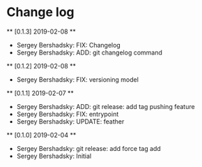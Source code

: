 # Change log

** [0.1.3] 2019-02-08 **
- Sergey Bershadsky: FIX: Changelog
- Sergey Bershadsky: ADD: git changelog command

** [0.1.2] 2019-02-08 **
- Sergey Bershadsky: FIX: versioning model

** [0.1.1] 2019-02-07 **
- Sergey Bershadsky: ADD: git release: add tag pushing feature
- Sergey Bershadsky: FIX: entrypoint
- Sergey Bershadsky: UPDATE: feather

** [0.1.0] 2019-02-04 **
- Sergey Bershadsky: git release: add force tag add
- Sergey Bershadsky: Initial